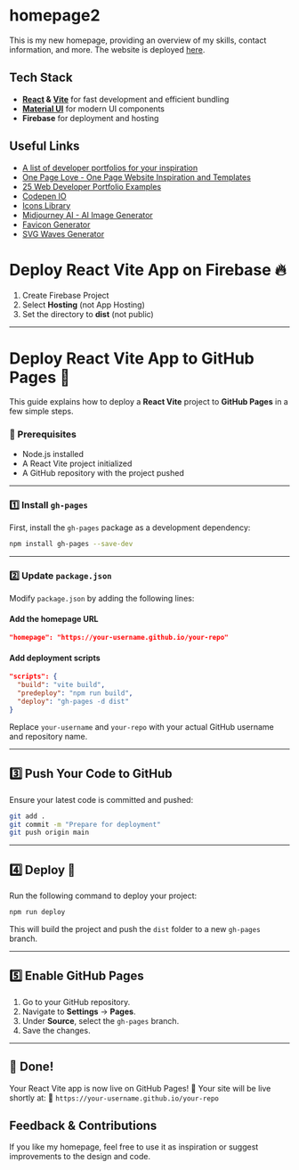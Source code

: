 # homepage2

This is my new homepage, providing an overview of my skills, contact information, and more.
The website is deployed [here](https://homepage2-cd7d3.firebaseapp.com/).

## Tech Stack

- **[React](https://react.com) & [Vite](https://vite.dev)** for fast development and efficient bundling
- **[Material UI](https://mui.com)** for modern UI components
- **Firebase** for deployment and hosting

## Useful Links

- [A list of developer portfolios for your inspiration](https://github.com/emmabostian/developer-portfolios)
- [One Page Love - One Page Website Inspiration and Templates](https://onepagelove.com/)
- [25 Web Developer Portfolio Examples](https://www.hostinger.com/tutorials/web-developer-portfolio#1_Charles_Bruyerre)
- [Codepen IO](https://codepen.io/)
- [Icons Library](https://icons8.com/)
- [Midjourney AI - AI Image Generator](https://www.midjourney.com/)
- [Favicon Generator](https://favicon.io/favicon-generator/)
- [SVG Waves Generator](https://www.softr.io/tools/svg-wave-generator)

# Deploy React Vite App on Firebase 🔥
1. Create Firebase Project
2. Select **Hosting** (not App Hosting)
3. Set the directory to **dist** (not public)

---
# Deploy React Vite App to GitHub Pages 🚀

This guide explains how to deploy a **React Vite** project to **GitHub Pages** in a few simple steps.

### 📌 Prerequisites
- Node.js installed
- A React Vite project initialized
- A GitHub repository with the project pushed

---

### 1️⃣ Install `gh-pages`
First, install the `gh-pages` package as a development dependency:

```sh
npm install gh-pages --save-dev
```

---

### 2️⃣ Update `package.json`
Modify `package.json` by adding the following lines:

#### Add the homepage URL
```json
"homepage": "https://your-username.github.io/your-repo"
```

#### Add deployment scripts
```json
"scripts": {
  "build": "vite build",
  "predeploy": "npm run build",
  "deploy": "gh-pages -d dist"
}
```

Replace `your-username` and `your-repo` with your actual GitHub username and repository name.

---

## 3️⃣ Push Your Code to GitHub
Ensure your latest code is committed and pushed:

```sh
git add .
git commit -m "Prepare for deployment"
git push origin main
```

---

## 4️⃣ Deploy 🚀
Run the following command to deploy your project:

```sh
npm run deploy
```

This will build the project and push the `dist` folder to a new `gh-pages` branch.

---

## 5️⃣ Enable GitHub Pages
1. Go to your GitHub repository.
2. Navigate to **Settings** → **Pages**.
3. Under **Source**, select the `gh-pages` branch.
4. Save the changes.


---

## 🎉 Done!
Your React Vite app is now live on GitHub Pages! 🎊
Your site will be live shortly at:
🔗 `https://your-username.github.io/your-repo`


## Feedback & Contributions

If you like my homepage, feel free to use it as inspiration or suggest improvements to the design and code.
